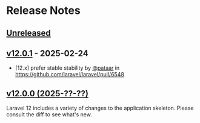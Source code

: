 # Release Notes

## [Unreleased](https://github.com/laravel/laravel/compare/v12.0.1...12.x)

## [v12.0.1](https://github.com/laravel/laravel/compare/v12.0.0...v12.0.1) - 2025-02-24

- [12.x] prefer stable stability by [@pataar](https://github.com/pataar) in https://github.com/laravel/laravel/pull/6548

## [v12.0.0 (2025-??-??)](https://github.com/laravel/laravel/compare/v11.0.2...v12.0.0)

Laravel 12 includes a variety of changes to the application skeleton. Please consult the diff to see what's new.
